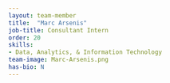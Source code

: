 ```yaml
---
layout: team-member
title:  "Marc Arsenis"
job-title: Consultant Intern
order: 20
skills:
- Data, Analytics, & Information Technology
team-image: Marc-Arsenis.png
has-bio: N
---
```

